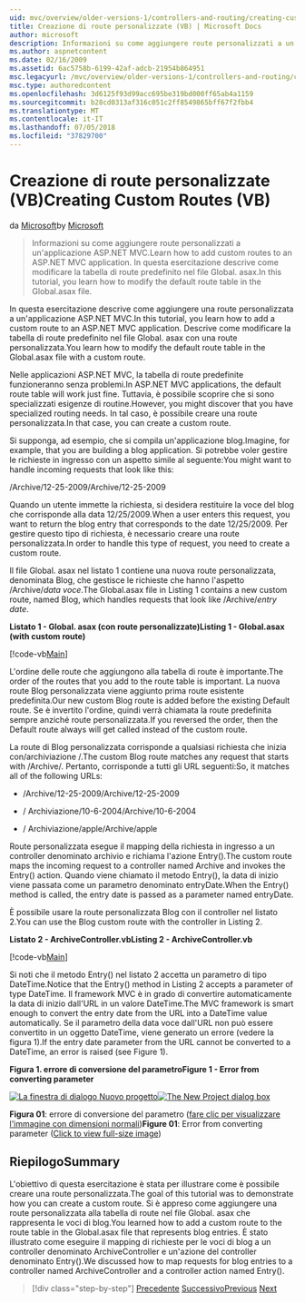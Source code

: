 ```yaml
---
uid: mvc/overview/older-versions-1/controllers-and-routing/creating-custom-routes-vb
title: Creazione di route personalizzate (VB) | Microsoft Docs
author: microsoft
description: Informazioni su come aggiungere route personalizzati a un'applicazione ASP.NET MVC. In questa esercitazione descrive come modificare la tabella di route predefinito nel file Global. asax.
ms.author: aspnetcontent
ms.date: 02/16/2009
ms.assetid: 6ac5758b-6199-42af-adcb-21954b864951
msc.legacyurl: /mvc/overview/older-versions-1/controllers-and-routing/creating-custom-routes-vb
msc.type: authoredcontent
ms.openlocfilehash: 3d6125f93d99acc695be319bd000ff65ab4a1159
ms.sourcegitcommit: b28cd0313af316c051c2ff8549865bff67f2fbb4
ms.translationtype: MT
ms.contentlocale: it-IT
ms.lasthandoff: 07/05/2018
ms.locfileid: "37829700"
---
```

<a name="creating-custom-routes-vb"></a><span data-ttu-id="3a22a-104">Creazione di route personalizzate (VB)</span><span class="sxs-lookup"><span data-stu-id="3a22a-104">Creating Custom Routes (VB)</span></span>
====================
<span data-ttu-id="3a22a-105">da [Microsoft](https://github.com/microsoft)</span><span class="sxs-lookup"><span data-stu-id="3a22a-105">by [Microsoft](https://github.com/microsoft)</span></span>

> <span data-ttu-id="3a22a-106">Informazioni su come aggiungere route personalizzati a un'applicazione ASP.NET MVC.</span><span class="sxs-lookup"><span data-stu-id="3a22a-106">Learn how to add custom routes to an ASP.NET MVC application.</span></span> <span data-ttu-id="3a22a-107">In questa esercitazione descrive come modificare la tabella di route predefinito nel file Global. asax.</span><span class="sxs-lookup"><span data-stu-id="3a22a-107">In this tutorial, you learn how to modify the default route table in the Global.asax file.</span></span>


<span data-ttu-id="3a22a-108">In questa esercitazione descrive come aggiungere una route personalizzata a un'applicazione ASP.NET MVC.</span><span class="sxs-lookup"><span data-stu-id="3a22a-108">In this tutorial, you learn how to add a custom route to an ASP.NET MVC application.</span></span> <span data-ttu-id="3a22a-109">Descrive come modificare la tabella di route predefinito nel file Global. asax con una route personalizzata.</span><span class="sxs-lookup"><span data-stu-id="3a22a-109">You learn how to modify the default route table in the Global.asax file with a custom route.</span></span>

<span data-ttu-id="3a22a-110">Nelle applicazioni ASP.NET MVC, la tabella di route predefinite funzioneranno senza problemi.</span><span class="sxs-lookup"><span data-stu-id="3a22a-110">In ASP.NET MVC applications, the default route table will work just fine.</span></span> <span data-ttu-id="3a22a-111">Tuttavia, è possibile scoprire che si sono specializzati esigenze di routine.</span><span class="sxs-lookup"><span data-stu-id="3a22a-111">However, you might discover that you have specialized routing needs.</span></span> <span data-ttu-id="3a22a-112">In tal caso, è possibile creare una route personalizzata.</span><span class="sxs-lookup"><span data-stu-id="3a22a-112">In that case, you can create a custom route.</span></span>

<span data-ttu-id="3a22a-113">Si supponga, ad esempio, che si compila un'applicazione blog.</span><span class="sxs-lookup"><span data-stu-id="3a22a-113">Imagine, for example, that you are building a blog application.</span></span> <span data-ttu-id="3a22a-114">Si potrebbe voler gestire le richieste in ingresso con un aspetto simile al seguente:</span><span class="sxs-lookup"><span data-stu-id="3a22a-114">You might want to handle incoming requests that look like this:</span></span>

<span data-ttu-id="3a22a-115">/Archive/12-25-2009</span><span class="sxs-lookup"><span data-stu-id="3a22a-115">/Archive/12-25-2009</span></span>

<span data-ttu-id="3a22a-116">Quando un utente immette la richiesta, si desidera restituire la voce del blog che corrisponde alla data 12/25/2009.</span><span class="sxs-lookup"><span data-stu-id="3a22a-116">When a user enters this request, you want to return the blog entry that corresponds to the date 12/25/2009.</span></span> <span data-ttu-id="3a22a-117">Per gestire questo tipo di richiesta, è necessario creare una route personalizzata.</span><span class="sxs-lookup"><span data-stu-id="3a22a-117">In order to handle this type of request, you need to create a custom route.</span></span>

<span data-ttu-id="3a22a-118">Il file Global. asax nel listato 1 contiene una nuova route personalizzata, denominata Blog, che gestisce le richieste che hanno l'aspetto /Archive/*data voce*.</span><span class="sxs-lookup"><span data-stu-id="3a22a-118">The Global.asax file in Listing 1 contains a new custom route, named Blog, which handles requests that look like /Archive/*entry date*.</span></span>

<span data-ttu-id="3a22a-119">**Listato 1 - Global. asax (con route personalizzate)**</span><span class="sxs-lookup"><span data-stu-id="3a22a-119">**Listing 1 - Global.asax (with custom route)**</span></span>

[!code-vb[Main](creating-custom-routes-vb/samples/sample1.vb)]

<span data-ttu-id="3a22a-120">L'ordine delle route che aggiungono alla tabella di route è importante.</span><span class="sxs-lookup"><span data-stu-id="3a22a-120">The order of the routes that you add to the route table is important.</span></span> <span data-ttu-id="3a22a-121">La nuova route Blog personalizzata viene aggiunto prima route esistente predefinita.</span><span class="sxs-lookup"><span data-stu-id="3a22a-121">Our new custom Blog route is added before the existing Default route.</span></span> <span data-ttu-id="3a22a-122">Se è invertito l'ordine, quindi verrà chiamata la route predefinita sempre anziché route personalizzata.</span><span class="sxs-lookup"><span data-stu-id="3a22a-122">If you reversed the order, then the Default route always will get called instead of the custom route.</span></span>

<span data-ttu-id="3a22a-123">La route di Blog personalizzata corrisponde a qualsiasi richiesta che inizia con/archiviazione /.</span><span class="sxs-lookup"><span data-stu-id="3a22a-123">The custom Blog route matches any request that starts with /Archive/.</span></span> <span data-ttu-id="3a22a-124">Pertanto, corrisponde a tutti gli URL seguenti:</span><span class="sxs-lookup"><span data-stu-id="3a22a-124">So, it matches all of the following URLs:</span></span>

- <span data-ttu-id="3a22a-125">/Archive/12-25-2009</span><span class="sxs-lookup"><span data-stu-id="3a22a-125">/Archive/12-25-2009</span></span>

- <span data-ttu-id="3a22a-126">/ Archiviazione/10-6-2004</span><span class="sxs-lookup"><span data-stu-id="3a22a-126">/Archive/10-6-2004</span></span>

- <span data-ttu-id="3a22a-127">/ Archiviazione/apple</span><span class="sxs-lookup"><span data-stu-id="3a22a-127">/Archive/apple</span></span>

<span data-ttu-id="3a22a-128">Route personalizzata esegue il mapping della richiesta in ingresso a un controller denominato archivio e richiama l'azione Entry().</span><span class="sxs-lookup"><span data-stu-id="3a22a-128">The custom route maps the incoming request to a controller named Archive and invokes the Entry() action.</span></span> <span data-ttu-id="3a22a-129">Quando viene chiamato il metodo Entry(), la data di inizio viene passata come un parametro denominato entryDate.</span><span class="sxs-lookup"><span data-stu-id="3a22a-129">When the Entry() method is called, the entry date is passed as a parameter named entryDate.</span></span>

<span data-ttu-id="3a22a-130">È possibile usare la route personalizzata Blog con il controller nel listato 2.</span><span class="sxs-lookup"><span data-stu-id="3a22a-130">You can use the Blog custom route with the controller in Listing 2.</span></span>

<span data-ttu-id="3a22a-131">**Listato 2 - ArchiveController.vb**</span><span class="sxs-lookup"><span data-stu-id="3a22a-131">**Listing 2 - ArchiveController.vb**</span></span>

[!code-vb[Main](creating-custom-routes-vb/samples/sample2.vb)]

<span data-ttu-id="3a22a-132">Si noti che il metodo Entry() nel listato 2 accetta un parametro di tipo DateTime.</span><span class="sxs-lookup"><span data-stu-id="3a22a-132">Notice that the Entry() method in Listing 2 accepts a parameter of type DateTime.</span></span> <span data-ttu-id="3a22a-133">Il framework MVC è in grado di convertire automaticamente la data di inizio dall'URL in un valore DateTime.</span><span class="sxs-lookup"><span data-stu-id="3a22a-133">The MVC framework is smart enough to convert the entry date from the URL into a DateTime value automatically.</span></span> <span data-ttu-id="3a22a-134">Se il parametro della data voce dall'URL non può essere convertito in un oggetto DateTime, viene generato un errore (vedere la figura 1).</span><span class="sxs-lookup"><span data-stu-id="3a22a-134">If the entry date parameter from the URL cannot be converted to a DateTime, an error is raised (see Figure 1).</span></span>

<span data-ttu-id="3a22a-135">**Figura 1. errore di conversione del parametro**</span><span class="sxs-lookup"><span data-stu-id="3a22a-135">**Figure 1 - Error from converting parameter**</span></span>


<span data-ttu-id="3a22a-136">[![La finestra di dialogo Nuovo progetto](creating-custom-routes-vb/_static/image1.jpg)](creating-custom-routes-vb/_static/image1.png)</span><span class="sxs-lookup"><span data-stu-id="3a22a-136">[![The New Project dialog box](creating-custom-routes-vb/_static/image1.jpg)](creating-custom-routes-vb/_static/image1.png)</span></span>

<span data-ttu-id="3a22a-137">**Figura 01**: errore di conversione del parametro ([fare clic per visualizzare l'immagine con dimensioni normali](creating-custom-routes-vb/_static/image2.png))</span><span class="sxs-lookup"><span data-stu-id="3a22a-137">**Figure 01**: Error from converting parameter ([Click to view full-size image](creating-custom-routes-vb/_static/image2.png))</span></span>


## <a name="summary"></a><span data-ttu-id="3a22a-138">Riepilogo</span><span class="sxs-lookup"><span data-stu-id="3a22a-138">Summary</span></span>

<span data-ttu-id="3a22a-139">L'obiettivo di questa esercitazione è stata per illustrare come è possibile creare una route personalizzata.</span><span class="sxs-lookup"><span data-stu-id="3a22a-139">The goal of this tutorial was to demonstrate how you can create a custom route.</span></span> <span data-ttu-id="3a22a-140">Si è appreso come aggiungere una route personalizzata alla tabella di route nel file Global. asax che rappresenta le voci di blog.</span><span class="sxs-lookup"><span data-stu-id="3a22a-140">You learned how to add a custom route to the route table in the Global.asax file that represents blog entries.</span></span> <span data-ttu-id="3a22a-141">È stato illustrato come eseguire il mapping di richieste per le voci di blog a un controller denominato ArchiveController e un'azione del controller denominato Entry().</span><span class="sxs-lookup"><span data-stu-id="3a22a-141">We discussed how to map requests for blog entries to a controller named ArchiveController and a controller action named Entry().</span></span>

> [!div class="step-by-step"]
> <span data-ttu-id="3a22a-142">[Precedente](asp-net-mvc-controller-overview-vb.md)
> [Successivo](creating-a-route-constraint-vb.md)</span><span class="sxs-lookup"><span data-stu-id="3a22a-142">[Previous](asp-net-mvc-controller-overview-vb.md)
[Next](creating-a-route-constraint-vb.md)</span></span>
